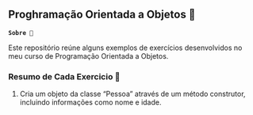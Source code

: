 ## Proghramação Orientada a Objetos 🌸

**`Sobre 📌`**

Este repositório reúne alguns exemplos de exercícios desenvolvidos no meu curso de Programação Orientada a Objetos. 

### Resumo de Cada Exercicio 🧮

1. Cria um objeto da classe “Pessoa” através de um método construtor, incluindo informações como nome e idade.  

